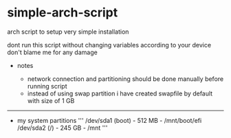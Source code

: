 # simple-arch-script


arch script to setup very simple installation

dont run this script without changing variables according to your device don't blame me for any damage

- notes

  * network connection and partitioning should be done manually before running script
  * instead of using swap partition i have created swapfile by default with size of 1 GB
 ----------
 
  * my system partitions
    '''
    /dev/sda1 (boot) - 512 MB  - /mnt/boot/efi
    /dev/sda2 (/)    - 245 GB  - /mnt
    '''
